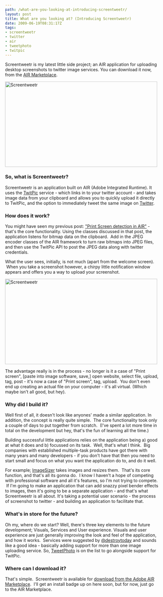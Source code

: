 ```yaml
---
path: /what-are-you-looking-at-introducing-screentweetr/
layout: post
title: What are you looking at? (Introducing Screentweetr)
date: 2009-06-19T08:31:17Z
tags:
- screentweetr
- twitter
- air
- tweetphoto
- twitpic
---
```


Screentweetr is my latest little side project; an AIR application for uploading desktop screenshots to twitter image services. You can download it now, from the <a href="http://www.adobe.com/cfusion/marketplace/index.cfm?event=marketplace.offering&amp;marketplaceid=1&amp;publisherid=10603&amp;offeringid=13500" target="_blank">AIR Marketplace</a>.

<a href="http://www.adobe.com/cfusion/marketplace/index.cfm?event=marketplace.offering&amp;marketplaceid=1&amp;publisherid=10603&amp;offeringid=13500" target="_blank"><img class="alignnone size-full wp-image-898" title="Screentweetr" src="http://uploads.psyked.co.uk/2009/06/screentweetr1.jpg" alt="Screentweetr" width="500" height="280" /></a>
<h3>So, what is Screentweetr?</h3>
Screentweetr is an application built on AIR (Adobe Integrated Runtime). It uses the <a href="http://twitpic.com/" target="_blank">TwitPic</a> service - which links in to your twitter account - and takes image data from your clipboard and allows you to quickly upload it directly to TwitPic, and the option to immediately tweet the same image on <a href="http://twitter.com/home" target="_blank">Twitter</a>.<!--more-->
<h3>How does it work?</h3>
You might have seen my previous post: <a href="http://www.psyked.co.uk/general-chit-chat/print-screen-detection-in-air.htm" target="_self">"Print Screen detection in AIR"</a> - that's the core functionality. Using the classes discussed in that post, the application listens for bitmap data on the clipboard.  Add in the JPEG encoder classes of the AIR framework to turn raw bitmaps into JPEG files, and then use the TwitPic API to post the JPEG data along with twitter credentials.

What the user sees, initially, is not much (apart from the welcome screen).  When you take a screenshot however, a chirpy little notification window appears and offers you a way to upload your screenshot.

<img style="border: 0px initial initial;" title="Screentweetr" src="http://uploads.psyked.co.uk/2009/06/screentweetr2.jpg" alt="Screentweetr" width="500" height="280" />

The advantage really is in the process - no longer is it a case of "Print screen", [paste into image software, save,] open website, select file, upload, tag, post - it's now a case of "Print screen", tag, upload.  You don't even end up creating an actual file on your computer - it's all virtual. (Which maybe isn't all good, but hey).
<h3>Why did I build it?</h3>
Well first of all, it doesn't look like anyones' made a similar application. In addition, the concept is really quite simple.  The core functionality took only a couple of days to put together from scratch.  (I've spent a lot more time in total on the development but hey, that's the fun of learning all the time.)

Building successful little applications relies on the application being a) good at what it does and b) focussed on its task.  Well, that's what I think.  Big companies with established multiple-task products have got there with many years and many developers - if you don't have that then you need to start small and focus on what you want the application do to, and do it well.

For example; <a href="http://www.psyked.co.uk/adobe/apollo/imagesizer-version-049-released.htm" target="_self">ImageSizer</a> takes images and resizes them.  That's its core function, and that's all its gonna do.  I know I haven't a hope of competing with professional software and all it's features, so I'm not trying to compete.  If I'm going to make an application that can add snazzy pixel bender effects to images, then it's going to be a separate application - and that's what Screentweetr is all about. It's taking a potential user scenario - the process of screenshot to twitter - and building an application to facilitate that.
<h3>What's in store for the future?</h3>
Oh my, where do we start? Well, there's three key elements to the future development; Visuals, Services and User experience. Visuals and user experience are just generally improving the look and feel of the application, and how it works.  Services were suggested by <a href="http://twitter.com/destroytoday" target="_blank">@destroytoday</a> and sounds like a good idea - basically adding support for more than one image uploading service. So, <a href="http://www.tweetphoto.com/index.php" target="_blank">TweetPhoto</a> is on the list to go alongside support for TwitPic.
<h3>Where can I download it?</h3>
That's simple.  Screentweetr is available for <a title="Click here to visit the AIR Marketplace to download Screentweetr." href="http://www.adobe.com/cfusion/marketplace/index.cfm?event=marketplace.offering&amp;marketplaceid=1&amp;publisherid=10603&amp;offeringid=13500" target="_blank">download from the Adobe AIR Marketplace</a>.  I'll get an install badge up on here soon, but for now, just go to the AIR Marketplace.